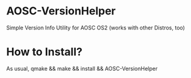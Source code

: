 AOSC-VersionHelper
==================

Simple Version Info Utility for AOSC OS2 (works with other Distros, too)   
   
How to Install?
==================
As usual, qmake && make && install && AOSC-VersionHelper
